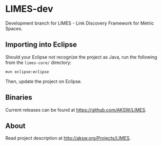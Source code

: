# LIMES-dev
Development branch for LIMES - Link Discovery Framework for Metric Spaces.

## Importing into Eclipse
Should your Eclipse not recognize the project as Java, run the following from the `limes-core/` directory:
```
mvn eclipse:eclipse
```
Then, update the project on Eclipse.

## Binaries
Current releases can be found at https://github.com/AKSW/LIMES.

## About
Read project description at http://aksw.org/Projects/LIMES.
